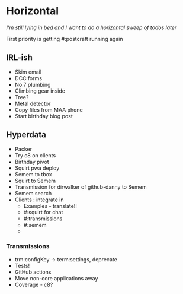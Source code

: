 # Horizontal 

*I'm still lying in bed and I want to do a horizontal sweep of todos later*

First priority is getting #:postcraft running again

## IRL-ish

* Skim email
* DCC forms
* No.7 plumbing
* Climbing gear inside
* Tree?
* Metal detector
* Copy files from MAA phone
* Start birthday blog post

## Hyperdata

* Packer
* Try c8 on clients
* Birthday pivot
* Squirt pwa deploy
* Semem to tbox
* Squirt to Semem 
* Transmission for dirwalker of github-danny to Semem
* Semem search 
* Clients : integrate in
  * Examples - translate!!
  * #:squirt for chat
  * #:transmissions
  * #:semem
  * 

### Transmissions

* trm:configKey -> term:settings, deprecate 
* Tests! 
* GitHub actions
* Move non-core applications away
* Coverage - c8?